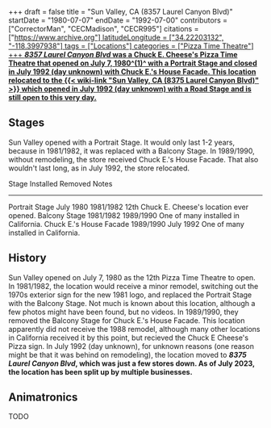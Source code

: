 +++
draft = false
title = "Sun Valley, CA (8357 Laurel Canyon Blvd)"
startDate = "1980-07-07"
endDate = "1992-07-00"
contributors = ["CorrectorMan", "CECMadison", "CECR995"]
citations = ["[https://www.archive.org"]
latitudeLongitude = ["34.22203132", "-118.3997938"]
tags = ["Locations"]
categories = ["Pizza Time Theatre"]
+++
***8357 Laurel Canyon Blvd* was a Chuck E. Cheese's Pizza Time Theatre that opened on July 7, 1980^(1)^ with a Portrait Stage and closed in July 1992 (day unknown) with Chuck E.'s House Facade.
This location relocated to the {{< wiki-link "Sun Valley, CA (8375 Laurel Canyon Blvd)" >}} which opened in July 1992 (day unknown) with a Road Stage and is still open to this very day.**](%22https://archive.org/details/the-pizza-times-newsletters/1980%20The%20Pizza%20Times%202-1/%22)

## Stages

Sun Valley opened with a Portrait Stage. It would only last 1-2 years, because in 1981/1982, it was replaced with a Balcony Stage. In 1989/1990, without remodeling, the store received Chuck E.'s House Facade. That also wouldn't last long, as in July 1992, the store relocated.

  Stage                      Installed   Removed     Notes
  -------------------------- ----------- ----------- -----------------------------------------------
  Portrait Stage             July 1980   1981/1982   12th Chuck E. Cheese's location ever opened.
  Balcony Stage              1981/1982   1989/1990   One of many installed in California.
  Chuck E.'s House Facade   1989/1990   July 1992   One of many installed in California.

## History

Sun Valley opened on July 7, 1980 as the 12th Pizza Time Theatre to open. In 1981/1982, the location would receive a minor remodel, switching out the 1970s exterior sign for the new 1981 logo, and replaced the Portrait Stage with the Balcony Stage. Not much is known about this location, although a few photos might have been found, but no videos. In 1989/1990, they removed the Balcony Stage for Chuck E.'s House Facade. This location apparently did not receive the 1988 remodel, although many other locations in California received it by this point, but recieved the Chuck E Cheese's Pizza sign. In July 1992 (day unknown), for unknown reasons (one reason might be that it was behind on remodeling), the location moved to ***8375 Laurel Canyon Blvd*, which was just a few stores down. As of July 2023, the location has been split up by multiple businesses.**

## Animatronics

TODO
